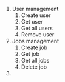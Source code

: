 1. User management
   1. Create user
   2. Get user
   3. Get all users
   4. Remove user
2. Jobs management
   1. Create job
   2. Get job
   3. Get all jobs
   4. Delete job
3. 